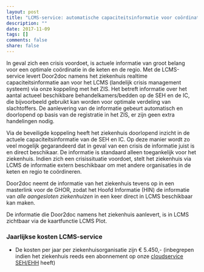 ```yaml
---
layout: post
title: "LCMS-service: automatische capaciteitsinformatie voor coördinatie bij crisis"
description: ""
date: 2017-11-09
tags: []
comments: false
share: false
---
```


In geval zich een crisis voordoet, is actuele informatie van groot belang voor een optimale coördinatie in de keten en de regio. Met de LCMS-service levert Door2doc namens het ziekenhuis realtime capaciteitsinformatie aan voor het LCMS (landelijk crisis management systeem) via onze koppeling met het ZIS. Het betreft informatie over het aantal actueel beschikbare behandelkamers/bedden op de SEH en de IC, die bijvoorbeeld gebruikt kan worden voor optimale verdeling van slachtoffers. De aanlevering van de informatie gebeurt automatisch en doorlopend op basis van de registratie in het ZIS, er zijn geen extra handelingen nodig.

Via de beveiligde koppeling heeft het ziekenhuis doorlopend inzicht in de actuele capaciteitsinformatie van de SEH en IC. Op deze manier wordt zo veel mogelijk gegarandeerd dat in geval van een crisis de informatie juist is en direct beschikaar. De informatie is standaard alleen toegankelijk voor het ziekenhuis. Indien zich een crisissituatie voordoet, stelt het ziekenhuis via LCMS de informatie extern beschikbaar om met andere organisaties in de keten en regio te coördineren.

Door2doc neemt de informatie van het ziekenhuis tevens op in een masterlink voor de GHOR, zodat het Hoofd Informatie (HIN) de informatie van _alle aangesloten ziekenhuizen_ in een keer direct in LCMS beschikbaar kan maken.

De informatie die Door2doc namens het ziekenhuis aanlevert, is in LCMS zichtbaar via de kaartfunctie LCMS Plot.

### Jaarlijkse kosten LCMS-service
* De kosten per jaar per ziekenhuisorganisatie zijn € 5.450,- (inbegrepen indien het ziekenhuis reeds een abonnement op onze [cloudservice SEH/EHH](https://docs.door2doc.com/2017-07-26/prijsindicatie) heeft)

